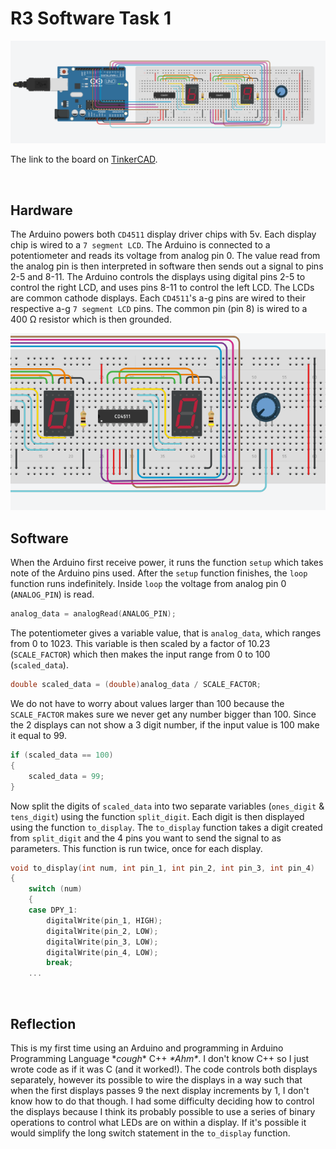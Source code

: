 # R3 Software Task 1

<img src="src/circuit.png"/>

The link to the board on [TinkerCAD](https://www.tinkercad.com/things/ivgo4v7VrjE).

<br>

## Hardware

The Arduino powers both `CD4511` display driver chips with 5v. Each display chip is wired to a `7 segment LCD`. The Arduino is connected to a potentiometer and reads its voltage from analog pin 0. The value read from the analog pin is then interpreted in software then sends out a signal to pins 2-5 and 8-11. The Arduino controls the displays using digital pins 2-5 to control the right LCD, and uses pins 8-11 to control the left LCD. The LCDs are common cathode displays. Each `CD4511`'s a-g pins are wired to their respective a-g `7 segment LCD` pins. The common pin (pin 8) is wired to a 400 Ω resistor which is then grounded. 

<img src="src/demo.gif"/>

<br>

## Software

When the Arduino first receive power, it runs the function `setup` which takes note of the Arduino pins used. After the `setup` function finishes, the `loop` function runs indefinitely. Inside `loop` the voltage from analog pin 0 (`ANALOG_PIN`) is read.
```ino
analog_data = analogRead(ANALOG_PIN);
```
The potentiometer gives a variable value, that is `analog_data`, which ranges from 0 to 1023. This variable is then scaled by a factor of 10.23 (`SCALE_FACTOR`) which then makes the input range from 0 to 100 (`scaled_data`).
```ino
double scaled_data = (double)analog_data / SCALE_FACTOR;
```
We do not have to worry about values larger than 100 because the `SCALE_FACTOR` makes sure we never get any number bigger than 100. Since the 2 displays can not show a 3 digit number, if the input value is 100 make it equal to 99.
```ino
if (scaled_data == 100)
{
    scaled_data = 99;
}
```
Now split the digits of `scaled_data` into two separate variables (`ones_digit` & `tens_digit`) using the function `split_digit`. Each digit is then displayed using the function `to_display`. The `to_display` function takes a digit created from `split_digit` and the 4 pins you want to send the signal to as parameters. This function is run twice, once for each display.
```ino
void to_display(int num, int pin_1, int pin_2, int pin_3, int pin_4)
{
	switch (num)
	{
	case DPY_1:
		digitalWrite(pin_1, HIGH);
		digitalWrite(pin_2, LOW);
		digitalWrite(pin_3, LOW);
		digitalWrite(pin_4, LOW);
		break;
    ...
```

<br>

## Reflection

This is my first time using an Arduino and programming in Arduino Programming Language \**cough*\* C++ *\*Ahm\**. I don't know C++ so I just wrote code as if it was C (and it worked!). The code controls both displays separately, however its possible to wire the displays in a way such that when the first displays passes 9 the next display increments by 1, I don't know how to do that though. I had some difficulty deciding how to control the displays because I think its probably possible to use a series of binary operations to control what LEDs are on within a display. If it's possible it would simplify the long switch statement in the `to_display` function.